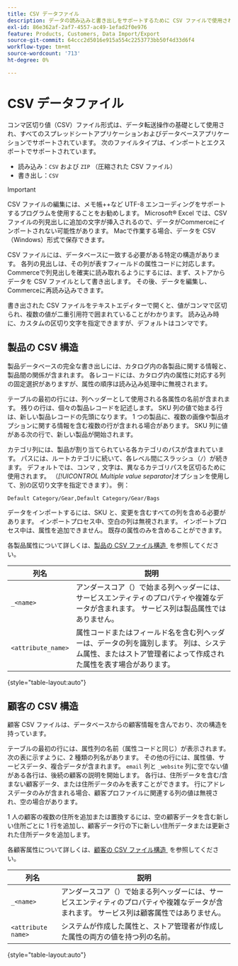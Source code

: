 ```yaml
---
title: CSV データファイル
description: データの読み込みと書き出しをサポートするために CSV ファイルで使用される構造について説明します。
exl-id: 86e362af-2af7-4557-ac49-1efad2f0e976
feature: Products, Customers, Data Import/Export
source-git-commit: 64ccc2d5016e915a554c2253773bb50f4d33d6f4
workflow-type: tm+mt
source-wordcount: '713'
ht-degree: 0%

---
```


# CSV データファイル

コンマ区切り値（CSV）ファイル形式は、データ転送操作の基礎として使用され、すべてのスプレッドシートアプリケーションおよびデータベースアプリケーションでサポートされています。 次のファイルタイプは、インポートとエクスポートでサポートされています。

- 読み込み：`CSV` および `ZIP` （圧縮された CSV ファイル）
- 書き出し：`CSV`

>[!IMPORTANT]
>
>CSV ファイルの編集には、メモ帳++など UTF-8 エンコーディングをサポートするプログラムを使用することをお勧めします。 Microsoft® Excel では、CSV ファイルの列見出しに追加の文字が挿入されるので、データがCommerceにインポートされない可能性があります。 Macで作業する場合、データを CSV （Windows）形式で保存できます。

CSV ファイルには、データベースに一致する必要がある特定の構造があります。 各列の見出しは、その列が表すフィールドの属性コードに対応します。 Commerceで列見出しを確実に読み取れるようにするには、まず、ストアからデータを CSV ファイルとして書き出します。 その後、データを編集し、Commerceに再読み込みできます。

書き出された CSV ファイルをテキストエディターで開くと、値がコンマで区切られ、複数の値が二重引用符で囲まれていることがわかります。 読み込み時に、カスタムの区切り文字を指定できますが、デフォルトはコンマです。

## 製品の CSV 構造

製品データベースの完全な書き出しには、カタログ内の各製品に関する情報と、製品間の関係が含まれます。 各レコードには、カタログ内の属性に対応する列の固定選択がありますが、属性の順序は読み込み処理中に無視されます。

テーブルの最初の行には、列ヘッダーとして使用される各属性の名前が含まれます。 残りの行は、個々の製品レコードを記述します。 SKU 列の値で始まる行は、新しい製品レコードの先頭になります。 1 つの製品に、複数の画像や製品オプションに関する情報を含む複数の行が含まれる場合があります。 SKU 列に値がある次の行で、新しい製品が開始されます。

カテゴリ列には、製品が割り当てられている各カテゴリのパスが含まれています。 パスには、ルートカテゴリに続いて、各レベル間にスラッシュ（`/`）が続きます。 デフォルトでは、コンマ `,` 文字は、異なるカテゴリパスを区切るために使用されます。 （_[!UICONTROL Multiple value separator]_&#x200B;オプションを使用して、別の区切り文字を指定できます）。 例：

`Default Category/Gear,Default Category/Gear/Bags`

データをインポートするには、SKU と、変更を含むすべての列を含める必要があります。 インポートプロセス中、空白の列は無視されます。 インポートプロセス中は、属性を追加できません。 既存の属性のみを含めることができます。

各製品属性について詳しくは、[&#x200B; 製品の CSV ファイル構造 &#x200B;](data-attributes-product.md) を参照してください。

| 列名 | 説明 |
| ----------- | ----------- |
| `_<name>` | アンダースコア（）で始まる列ヘッダーには、サービスエンティティのプロパティや複雑なデータが含まれます。 サービス列は製品属性ではありません。 |
| `<attribute_name>` | 属性コードまたはフィールド名を含む列ヘッダーは、データの列を識別します。 列は、システム属性、またはストア管理者によって作成された属性を表す場合があります。 |

{style="table-layout:auto"}

## 顧客の CSV 構造

顧客 CSV ファイルは、データベースからの顧客情報を含んでおり、次の構造を持っています。

テーブルの最初の行には、属性列の名前（属性コードと同じ）が表示されます。 次の表に示すように、2 種類の列名があります。 その他の行には、属性値、サービスデータ、複合データが含まれます。 `email` 列と `_website` 列に空でない値がある各行は、後続の顧客の説明を開始します。 各行は、住所データを含む/含まない顧客データ、または住所データのみを表すことができます。 行にアドレスデータのみが含まれる場合、顧客プロファイルに関連する列の値は無視され、空の場合があります。

1 人の顧客の複数の住所を追加または置換するには、空の顧客データを含む新しい住所ごとに 1 行を追加し、顧客データ行の下に新しい住所データまたは更新された住所データを追加します。

各顧客属性について詳しくは、[&#x200B; 顧客の CSV ファイル構造 &#x200B;](data-attributes-customer.md) を参照してください。

| 列名 | 説明 |
| ----------- | ----------- |
| `_<name>` | アンダースコア（）で始まる列ヘッダーには、サービスエンティティのプロパティや複雑なデータが含まれます。 サービス列は顧客属性ではありません。 |
| `<attribute name>` | システムが作成した属性と、ストア管理者が作成した属性の両方の値を持つ列の名前。 |

{style="table-layout:auto"}
